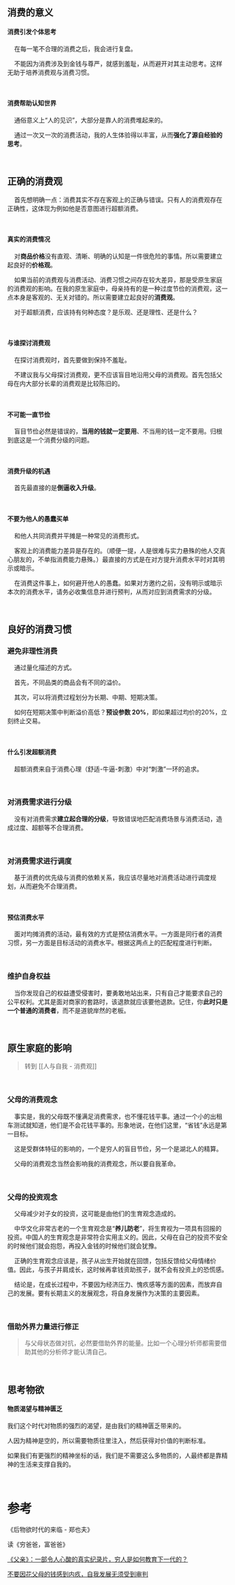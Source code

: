 ## 消费的意义

#### 消费引发个体思考

    在每一笔不合理的消费之后，我会进行复盘。

    不能因为消费涉及到金钱与尊严，就感到羞耻，从而避开对其主动思考。这样无助于培养消费观与消费习惯。

    

#### 消费帮助认知世界

    通俗意义上“人的见识”，大部分是靠人的消费堆起来的。

    通过一次又一次的消费活动，我的人生体验得以丰富，从而**强化了源自经验的思考**。

    

## 正确的消费观

    首先想明确一点：消费其实不存在客观上的正确与错误。只有人的消费观存在正确性，这体现为例如他是否意图进行超额消费。

    

#### 真实的消费情况

    对**商品价格**没有直观、清晰、明确的认知是一件很危险的事情。所以需要建立起良好的**价格观**。

    如果当前的消费观与消费活动、消费习惯之间存在较大差异，那是受原生家庭的消费观的影响。在我的原生家庭中，母亲持有的是一种过度节俭的消费观，这一点本身是客观的、无关对错的。所以需要建立起良好的**消费观**。

    对于超额消费，应该持有何种态度？是乐观、还是理性、还是什么？

    

#### 与谁探讨消费观

    在探讨消费观时，首先要做到保持不羞耻。

    不建议我与父母探讨消费观，更不应该盲目地沿用父母的消费观。首先包括父母在内大部分长辈的消费观是比较陈旧的。

    

#### 不可能一直节俭

    盲目节俭必然是错误的，**当用的钱就一定要用**、不当用的钱一定不要用。归根到底这是一个消费分级的问题。

    

#### 消费升级的机遇

    首先最直接的是**倒逼收入升级**。

    

#### 不要为他人的愚蠢买单

    和他人共同消费并平摊是一种常见的消费形式。

    客观上的消费能力差异是存在的。（顺便一提，人是很难与实力悬殊的他人交真心朋友的，不单指消费能力悬殊。）最直接的方式是在对方提升消费水平时对其明示或暗示。

    在消费这件事上，如何避开他人的愚蠢。如果对方邀约之前，没有明示或暗示本次的消费水平，请务必收集信息并进行预判，从而对应到消费需求的分级。

    

## 良好的消费习惯

### 避免非理性消费

    通过量化描述的方式。

    ﻿首先，不同品类的商品会有不同的溢价。

    ﻿﻿其次，可以将消费过程划分为长期、中期、短期决策。

    如何在短期决策中判断溢价高低？**预设参数 20%**，即如果超过均价的20%，立刻终止交易。

    

#### 什么引发超额消费

    超额消费来自于消费心理（舒适-牛逼-刺激）中对“刺激”一环的追求。

    

### 对消费需求进行分级

    没有对消费需求**建立起合理的分级**，导致错误地匹配消费场景与消费活动，造成过度、超额等不合理消费。

    

### 对消费需求进行调度

    基于消费的优先级与消费的依赖关系，我应该尽量地对消费活动进行调度规划，从而避免不合理消费。

    

#### 预估消费水平

    面对均摊消费的活动，最有效的方式是预估消费水平。一方面是同行者的消费习惯，另一方面是目标活动的消费水平。根据这两点上的匹配程度进行判断。

    

### 维护自身权益

    当你发现自己的权益遭受侵害时，要勇敢地站出来，只有自己才能要求自己的公平权利。尤其是面对商家的套路时，该退款就应该要他退款。记住，你**此时只是一个普通的消费者**，而不是道貌岸然的老板。

    

## 原生家庭的影响

> 转到 [[人与自我 - 消费观]]

    

### 父母的消费观念

    事实是，我的父母既不懂满足消费需求，也不懂花钱平事。通过一个小的出租车测试就知道，他们是不会花钱平事的。形象地说，在他们这里，“省钱”永远是第一目标。

    这是受群体特征的影响的，一个是穷人的盲目节俭，另一个是湖北人的精算。

    父母的消费观念当然会影响我的消费观念，所以要自我革命。

    

### 父母的投资观念

    父母减少对子女的投资，这可能是由他们的生育观念造成的。

    中华文化非常古老的一个生育观念是“**养儿防老**”，将生育视为一项具有回报的投资。中国人的生育观念是非常符合实用主义的。因此，父母在自己的投资不安全的时候他们就会抱怨，再投入金钱的时候他们就会犹豫。

    正确的生育观念应该是，孩子从出生开始就在回馈，包括反馈给父母情绪价值。因此，与孩子并肩成长，这时候再拿钱资助孩子，就不会有投资上的恐慌感。

    结论是，在成长过程中，不要因为经济压力、愧疚感等方面的因素，而放弃自己的发展。要有长期主义的发展观念，将自身发展作为决策的主要因素。

    

### 借助外界力量进行修正

> 与父母状态做对抗，必然要借助外界的能量。比如一个心理分析师都需要借助其他的分析师才能认清自己。

    

## 思考物欲

#### 物质渴望与精神匮乏

我们这个时代对物质的强烈的渴望，是由我们的精神匮乏带来的。

人因为精神是空的，所以需要物质往里注入，然后获得对价值的判断标准。

如果我们有更强烈的精神坐标的话，我们是不需要这么多物质的，人最终都是靠精神的生活来支撑自我的。

    

# 参考

《后物欲时代的来临 - 郑也夫》

读《穷爸爸，富爸爸》



[《父亲》：一部令人心酸的真实纪录片，穷人是如何教育下一代的？](https://www.bilibili.com/video/BV1Hp4y1m762)

[不要因花父母的钱感到内疚，自我发展无须受到审判](https://www.bilibili.com/video/BV1W64y1N72y)
